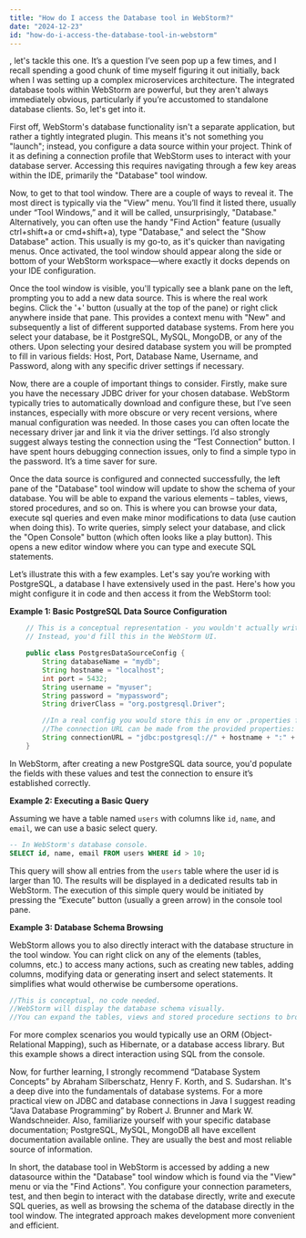 ```yaml
---
title: "How do I access the Database tool in WebStorm?"
date: "2024-12-23"
id: "how-do-i-access-the-database-tool-in-webstorm"
---
```


, let's tackle this one. It’s a question I’ve seen pop up a few times, and I recall spending a good chunk of time myself figuring it out initially, back when I was setting up a complex microservices architecture. The integrated database tools within WebStorm are powerful, but they aren't always immediately obvious, particularly if you’re accustomed to standalone database clients. So, let's get into it.

First off, WebStorm's database functionality isn't a separate application, but rather a tightly integrated plugin. This means it's not something you "launch"; instead, you configure a data source within your project. Think of it as defining a connection profile that WebStorm uses to interact with your database server. Accessing this requires navigating through a few key areas within the IDE, primarily the "Database" tool window.

Now, to get to that tool window. There are a couple of ways to reveal it. The most direct is typically via the "View" menu. You’ll find it listed there, usually under “Tool Windows,” and it will be called, unsurprisingly, "Database." Alternatively, you can often use the handy "Find Action" feature (usually ctrl+shift+a or cmd+shift+a), type "Database," and select the "Show Database" action. This usually is my go-to, as it's quicker than navigating menus. Once activated, the tool window should appear along the side or bottom of your WebStorm workspace—where exactly it docks depends on your IDE configuration.

Once the tool window is visible, you'll typically see a blank pane on the left, prompting you to add a new data source. This is where the real work begins. Click the '+' button (usually at the top of the pane) or right click anywhere inside that pane. This provides a context menu with "New" and subsequently a list of different supported database systems. From here you select your database, be it PostgreSQL, MySQL, MongoDB, or any of the others. Upon selecting your desired database system you will be prompted to fill in various fields: Host, Port, Database Name, Username, and Password, along with any specific driver settings if necessary.

Now, there are a couple of important things to consider. Firstly, make sure you have the necessary JDBC driver for your chosen database. WebStorm typically tries to automatically download and configure these, but I’ve seen instances, especially with more obscure or very recent versions, where manual configuration was needed. In those cases you can often locate the necessary driver jar and link it via the driver settings. I’d also strongly suggest always testing the connection using the “Test Connection” button. I have spent hours debugging connection issues, only to find a simple typo in the password. It’s a time saver for sure.

Once the data source is configured and connected successfully, the left pane of the "Database" tool window will update to show the schema of your database. You will be able to expand the various elements – tables, views, stored procedures, and so on. This is where you can browse your data, execute sql queries and even make minor modifications to data (use caution when doing this). To write queries, simply select your database, and click the "Open Console" button (which often looks like a play button). This opens a new editor window where you can type and execute SQL statements.

Let’s illustrate this with a few examples. Let's say you’re working with PostgreSQL, a database I have extensively used in the past. Here's how you might configure it in code and then access it from the WebStorm tool:

**Example 1: Basic PostgreSQL Data Source Configuration**

```java
    // This is a conceptual representation - you wouldn't actually write code like this
    // Instead, you'd fill this in the WebStorm UI.

    public class PostgresDataSourceConfig {
        String databaseName = "mydb";
        String hostname = "localhost";
        int port = 5432;
        String username = "myuser";
        String password = "mypassword";
        String driverClass = "org.postgresql.Driver";

        //In a real config you would store this in env or .properties file
        //The connection URL can be made from the provided properties:
        String connectionURL = "jdbc:postgresql://" + hostname + ":" + port + "/" + databaseName;
    }
```
In WebStorm, after creating a new PostgreSQL data source, you'd populate the fields with these values and test the connection to ensure it’s established correctly.

**Example 2: Executing a Basic Query**

Assuming we have a table named `users` with columns like `id`, `name`, and `email`, we can use a basic select query.

```sql
-- In WebStorm's database console.
SELECT id, name, email FROM users WHERE id > 10;
```
This query will show all entries from the `users` table where the user id is larger than 10. The results will be displayed in a dedicated results tab in WebStorm. The execution of this simple query would be initiated by pressing the “Execute” button (usually a green arrow) in the console tool pane.

**Example 3: Database Schema Browsing**

WebStorm allows you to also directly interact with the database structure in the tool window. You can right click on any of the elements (tables, columns, etc.) to access many actions, such as creating new tables, adding columns, modifying data or generating insert and select statements. It simplifies what would otherwise be cumbersome operations.

```java
//This is conceptual, no code needed.
//WebStorm will display the database schema visually.
//You can expand the tables, views and stored procedure sections to browse the metadata.
```
For more complex scenarios you would typically use an ORM (Object-Relational Mapping), such as Hibernate, or a database access library. But this example shows a direct interaction using SQL from the console.

Now, for further learning, I strongly recommend “Database System Concepts” by Abraham Silberschatz, Henry F. Korth, and S. Sudarshan. It's a deep dive into the fundamentals of database systems. For a more practical view on JDBC and database connections in Java I suggest reading “Java Database Programming” by Robert J. Brunner and Mark W. Wandschneider. Also, familiarize yourself with your specific database documentation; PostgreSQL, MySQL, MongoDB all have excellent documentation available online. They are usually the best and most reliable source of information.

In short, the database tool in WebStorm is accessed by adding a new datasource within the "Database" tool window which is found via the "View" menu or via the "Find Actions". You configure your connection parameters, test, and then begin to interact with the database directly, write and execute SQL queries, as well as browsing the schema of the database directly in the tool window. The integrated approach makes development more convenient and efficient.
